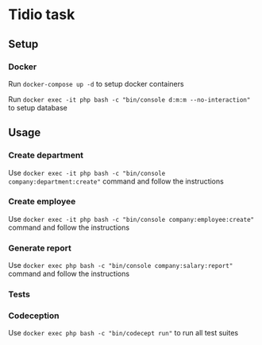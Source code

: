 # Tidio task

## Setup

### Docker
Run `docker-compose up -d` to setup docker containers

Run `docker exec -it php bash -c "bin/console d:m:m --no-interaction"` to setup database

## Usage

### Create department
Use `docker exec -it php bash -c "bin/console company:department:create"` command and follow the instructions

### Create employee
Use `docker exec -it php bash -c "bin/console company:employee:create"` command and follow the instructions

### Generate report
Use `docker exec php bash -c "bin/console company:salary:report"` command and follow the instructions

### Tests
### Codeception
Use `docker exec php bash -c "bin/codecept run"` to run all test suites
